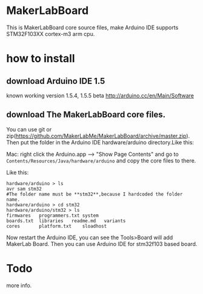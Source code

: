 # MakerLabBoard
This is MakerLabBoard core source files, make Arduino IDE supports STM32F103XX cortex-m3 arm cpu.

# how to install
## download Arduino IDE 1.5
known working version 1.5.4, 1.5.5 beta
http://arduino.cc/en/Main/Software
## download The MakerLabBoard core files.
You can use git or 
zip(https://github.com/MakerLabMe/MakerLabBoard/archive/master.zip).
Then put the folder in the Arduino IDE hardware/arduino directory.Like this:

Mac: right click the Arduino.app --> "Show Page Contents" and go to `Contents/Resources/Java/hardware/arduino`
and copy the core files to there.

Like this:

```
hardware/arduino > ls    
avr	sam	stm32
#The folder name must be **stm32**,because I hardcoded the folder name.
hardware/arduino > cd stm32
hardware/arduino/stm32 > ls
firmwares	programmers.txt	system
boards.txt	libraries	readme.md	variants
cores		platform.txt	sloadhost
```

Now restart the Arduino IDE, you can see the Tools>Board will add MakerLab Board.
Then you can use Arduino IDE for stm32f103 based board.

# Todo
more info.
